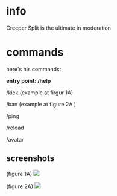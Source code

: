 # info
Creeper Split is the ultimate in moderation 

# commands
here's his commands:

__entry point: /help__

/kick <mention> (example at firgur 1A)

/ban <mention> (example at figure 2A ) 

/ping

/reload

/avatar


## screenshots



(figure 1A)
<img src="https://i.imgur.com/T7jgC1a.png" />



(figure 2A)
<img src="https://i.imgur.com/XgBMK9A.png" />
